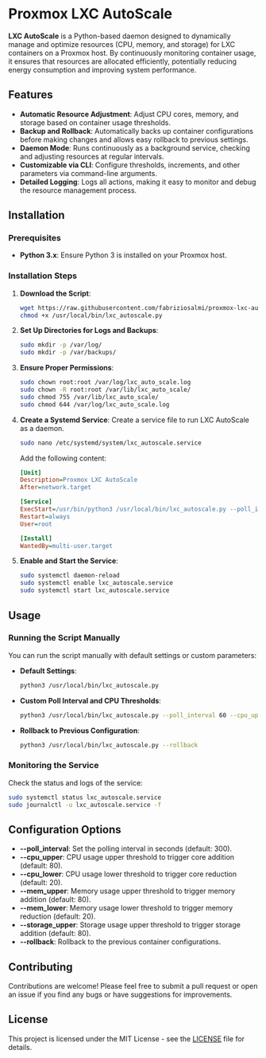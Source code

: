 # Proxmox LXC AutoScale

**LXC AutoScale** is a Python-based daemon designed to dynamically manage and optimize resources (CPU, memory, and storage) for LXC containers on a Proxmox host. By continuously monitoring container usage, it ensures that resources are allocated efficiently, potentially reducing energy consumption and improving system performance.

## Features

- **Automatic Resource Adjustment**: Adjust CPU cores, memory, and storage based on container usage thresholds.
- **Backup and Rollback**: Automatically backs up container configurations before making changes and allows easy rollback to previous settings.
- **Daemon Mode**: Runs continuously as a background service, checking and adjusting resources at regular intervals.
- **Customizable via CLI**: Configure thresholds, increments, and other parameters via command-line arguments.
- **Detailed Logging**: Logs all actions, making it easy to monitor and debug the resource management process.

## Installation

### Prerequisites

- **Python 3.x**: Ensure Python 3 is installed on your Proxmox host.

### Installation Steps

1. **Download the Script**:
   ```bash
   wget https://raw.githubusercontent.com/fabriziosalmi/proxmox-lxc-autoscale/main/usr/local/bin/lxc_autoscale.py -O /usr/local/bin/lxc_autoscale.py
   chmod +x /usr/local/bin/lxc_autoscale.py
   ```

2. **Set Up Directories for Logs and Backups**:
   ```bash
   sudo mkdir -p /var/log/
   sudo mkdir -p /var/backups/
   ```

3. **Ensure Proper Permissions**:
   ```bash
   sudo chown root:root /var/log/lxc_auto_scale.log
   sudo chown -R root:root /var/lib/lxc_auto_scale/
   sudo chmod 755 /var/lib/lxc_auto_scale/
   sudo chmod 644 /var/log/lxc_auto_scale.log
   ```

4. **Create a Systemd Service**:
   Create a service file to run LXC AutoScale as a daemon.

   ```bash
   sudo nano /etc/systemd/system/lxc_autoscale.service
   ```

   Add the following content:

   ```ini
   [Unit]
   Description=Proxmox LXC AutoScale
   After=network.target

   [Service]
   ExecStart=/usr/bin/python3 /usr/local/bin/lxc_autoscale.py --poll_interval 60
   Restart=always
   User=root

   [Install]
   WantedBy=multi-user.target
   ```

5. **Enable and Start the Service**:
   ```bash
   sudo systemctl daemon-reload
   sudo systemctl enable lxc_autoscale.service
   sudo systemctl start lxc_autoscale.service
   ```

## Usage

### Running the Script Manually

You can run the script manually with default settings or custom parameters:

- **Default Settings**:
  ```bash
  python3 /usr/local/bin/lxc_autoscale.py
  ```

- **Custom Poll Interval and CPU Thresholds**:
  ```bash
  python3 /usr/local/bin/lxc_autoscale.py --poll_interval 60 --cpu_upper 85 --cpu_lower 15
  ```

- **Rollback to Previous Configuration**:
  ```bash
  python3 /usr/local/bin/lxc_autoscale.py --rollback
  ```

### Monitoring the Service

Check the status and logs of the service:

```bash
sudo systemctl status lxc_autoscale.service
sudo journalctl -u lxc_autoscale.service -f
```

## Configuration Options

- **--poll_interval**: Set the polling interval in seconds (default: 300).
- **--cpu_upper**: CPU usage upper threshold to trigger core addition (default: 80).
- **--cpu_lower**: CPU usage lower threshold to trigger core reduction (default: 20).
- **--mem_upper**: Memory usage upper threshold to trigger memory addition (default: 80).
- **--mem_lower**: Memory usage lower threshold to trigger memory reduction (default: 20).
- **--storage_upper**: Storage usage upper threshold to trigger storage addition (default: 80).
- **--rollback**: Rollback to the previous container configurations.

## Contributing

Contributions are welcome! Please feel free to submit a pull request or open an issue if you find any bugs or have suggestions for improvements.

## License

This project is licensed under the MIT License - see the [LICENSE](LICENSE) file for details.
